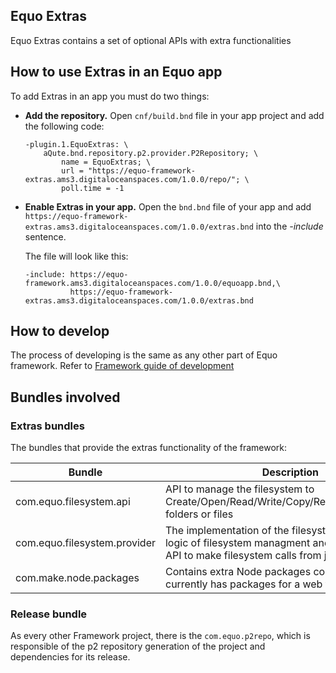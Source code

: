 ## Equo Extras

Equo Extras contains a set of optional APIs with extra functionalities

## How to use Extras in an Equo app

To add Extras in an app you must do two things:

* **Add the repository.** Open `cnf/build.bnd` file in your app project and add the following code:

    ```
    -plugin.1.EquoExtras: \
        aQute.bnd.repository.p2.provider.P2Repository; \
            name = EquoExtras; \
            url = "https://equo-framework-extras.ams3.digitaloceanspaces.com/1.0.0/repo/"; \
            poll.time = -1
    ```

* **Enable Extras in your app.** Open the `bnd.bnd` file of your app and add `https://equo-framework-extras.ams3.digitaloceanspaces.com/1.0.0/extras.bnd` into the _-include_ sentence.

    The file will look like this:

    ```
    -include: https://equo-framework.ams3.digitaloceanspaces.com/1.0.0/equoapp.bnd,\
	          https://equo-framework-extras.ams3.digitaloceanspaces.com/1.0.0/extras.bnd
    ```

## How to develop

The process of developing is the same as any other part of Equo framework. Refer to [Framework guide of development](https://gitlab.com/maketechnology/equo/framework#developing-the-equo-framework)

## Bundles involved

### Extras bundles

The bundles that provide the extras functionality of the framework:

| Bundle | Description |
| ----------- | ----------- |
| com.equo.filesystem.api| API to manage the filesystem to Create/Open/Read/Write/Copy/Rename/Move/Delete folders or files |
| com.equo.filesystem.provider | The implementation of the filesystem API. Has the logic of filesystem managment and contributes a js API to make filesystem calls from javascript | 
| com.make.node.packages | Contains extra Node packages components. It currently has packages for a web toolbar creation | 

### Release bundle

As every other Framework project, there is the `com.equo.p2repo`, which is responsible of the p2 repository generation of the project and dependencies for its release.